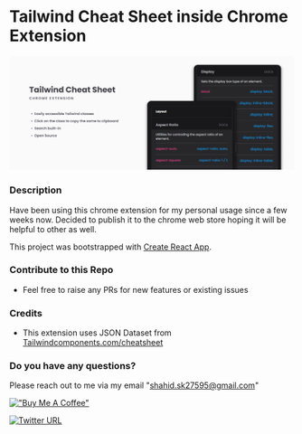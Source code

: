 
# Tailwind Cheat Sheet inside Chrome Extension

![Tailwind Cheat Sheet Preview Image](header.png)

### Description

Have been using this chrome extension for my personal usage since a few weeks now. Decided to publish it to the chrome web store hoping it will be helpful to other as well.

This project was bootstrapped with [Create React App](https://github.com/facebook/create-react-app).

### Contribute to this Repo
- Feel free to raise any PRs for new features or existing issues

### Credits
- This extension uses JSON Dataset from [Tailwindcomponents.com/cheatsheet](https://tailwindcomponents.com/cheatsheet/)

### Do you have any questions?
Please reach out to me via my email "shahid.sk27595@gmail.com"

[!["Buy Me A Coffee"](https://www.buymeacoffee.com/assets/img/custom_images/orange_img.png)](https://www.buymeacoffee.com/shahidshaikh27)

[![Twitter URL](https://img.shields.io/twitter/url/https/twitter.com/bukotsunikki.svg?style=social&label=Follow%20%40__shahidshaikh)](https://twitter.com/__shahidshaikh)

